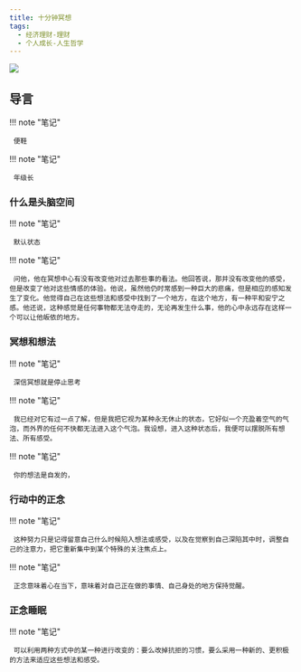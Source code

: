 ```yaml
---
title: 十分钟冥想
tags:
  - 经济理财-理财
  - 个人成长-人生哲学
---
```


![](https://cdn.weread.qq.com/weread/cover/45/yuewen_27184999/s_yuewen_271849991695026700.jpg)


## 导言




!!! note "笔记"

	 便鞋 


!!! note "笔记"

	 年级长 


### 什么是头脑空间




!!! note "笔记"

	 默认状态 


!!! note "笔记"

	 问他，他在冥想中心有没有改变他对过去那些事的看法。他回答说，那并没有改变他的感受，但是改变了他对这些情感的体验。他说，虽然他仍时常感到一种巨大的悲痛，但是相应的感知发生了变化。他觉得自己在这些想法和感受中找到了一个地方，在这个地方，有一种平和安宁之感。他还说，这种感觉是任何事物都无法夺走的，无论再发生什么事，他的心中永远存在这样一个可以让他皈依的地方。 


### 冥想和想法




!!! note "笔记"

	 深信冥想就是停止思考 


!!! note "笔记"

	 我已经对它有过一点了解，但是我把它视为某种永无休止的状态，它好似一个充盈着空气的气泡，而外界的任何不快都无法进入这个气泡。我设想，进入这种状态后，我便可以摆脱所有想法、所有感受。 


!!! note "笔记"

	 你的想法是自发的， 


### 行动中的正念




!!! note "笔记"

	 这种努力只是记得留意自己什么时候陷入想法或感受，以及在觉察到自己深陷其中时，调整自己的注意力，把它重新集中到某个特殊的关注焦点上。 


!!! note "笔记"

	 正念意味着心在当下，意味着对自己正在做的事情、自己身处的地方保持觉醒。 


### 正念睡眠




!!! note "笔记"

	 可以利用两种方式中的某一种进行改变的：要么改掉抗拒的习惯，要么采用一种新的、更积极的方法来适应这些想法和感受。 

